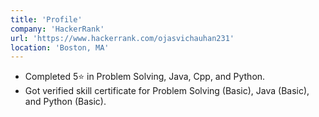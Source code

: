 ```yaml
---
title: 'Profile'
company: 'HackerRank'
url: 'https://www.hackerrank.com/ojasvichauhan231'
location: 'Boston, MA'
---
```


- Completed 5⭐️ in Problem Solving, Java, Cpp, and Python.
- Got verified skill certificate for Problem Solving (Basic), Java (Basic), and Python (Basic).
